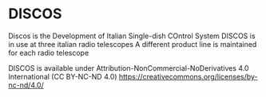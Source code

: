 # DISCOS

Discos is the Development of Italian Single-dish COntrol System
DISCOS is in use at three italian radio telescopes
A different product line is maintained for each radio telescope


DISCOS is available under Attribution-NonCommercial-NoDerivatives 4.0 International (CC BY-NC-ND 4.0)
https://creativecommons.org/licenses/by-nc-nd/4.0/
